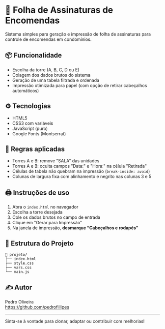 # 📝 Folha de Assinaturas de Encomendas

Sistema simples para geração e impressão de folha de assinaturas para controle de encomendas em condomínios.

## 📦 Funcionalidade

- Escolha da torre (A, B, C, D ou E)
- Colagem dos dados brutos do sistema
- Geração de uma tabela filtrada e ordenada
- Impressão otimizada para papel (com opção de retirar cabeçalhos automáticos)

## ⚙️ Tecnologias

- HTML5
- CSS3 com variáveis
- JavaScript (puro)
- Google Fonts (Montserrat)

## 🧠 Regras aplicadas

- Torres A e B: remove "SALA" das unidades
- Torres A e B: oculta campos "Data:" e "Hora:" na célula "Retirada"
- Células de tabela não quebram na impressão (`break-inside: avoid`)
- Colunas de largura fixa com alinhamento e negrito nas colunas 3 e 5

## 🖨️ Instruções de uso

1. Abra o `index.html` no navegador
2. Escolha a torre desejada
3. Cole os dados brutos no campo de entrada
4. Clique em "Gerar para Impressão"
5. Na janela de impressão, **desmarque “Cabeçalhos e rodapés”**

## 📁 Estrutura do Projeto

```
📁 projeto/
├── index.html
├── style.css
├── vars.css
└── main.js
```

## ✍️ Autor

Pedro Oliveira  
https://github.com/pedrofillipes

---

Sinta-se à vontade para clonar, adaptar ou contribuir com melhorias!
